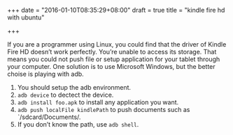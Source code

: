 +++
date = "2016-01-10T08:35:29+08:00"
draft = true
title = "kindle fire hd with ubuntu"

+++



If you are a programmer using Linux, you could find that the driver of Kindle Fire HD doesn’t work perfectly. You’re unable to access its storage. That means you could not push file or setup application for your tablet through your computer. One solution is to use Microsoft Windows, but the better choise is playing with adb.

1. You should setup the adb environment.
2. `adb device` to dectect the device.
3. `adb install foo.apk` to install any application you want.
4. `adb push localFile kindlePath` to push documents such as `/sdcard/Documents/.
5. If you don’t know the path, use `adb shell`.
